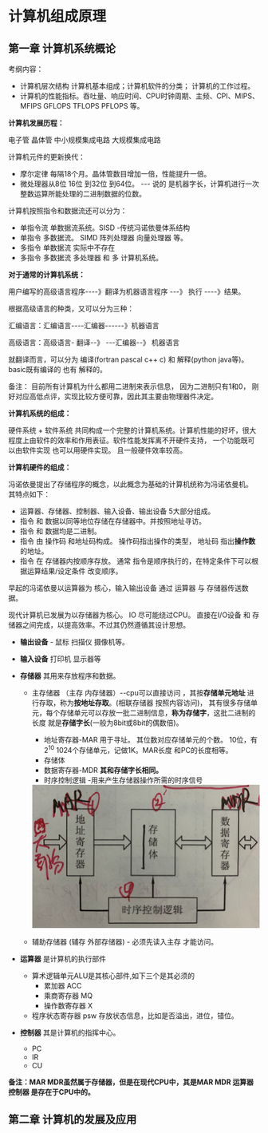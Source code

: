 # 计算机组成原理

## 第一章 计算机系统概论

考纲内容：

- 计算机层次结构  计算机基本组成；计算机软件的分类； 计算机的工作过程。
- 计算机的性能指标。吞吐量、响应时间、CPU时钟周期、主频、CPI、MIPS、MFIPS  GFLOPS  TFLOPS PFLOPS 等。



**计算机发展历程：**

电子管    晶体管   中小规模集成电路  大规模集成电路

计算机元件的更新换代：

- 摩尔定律 每隔18个月。晶体管数目增加一倍，性能提升一倍。
- 微处理器从8位 16位  到32位  到64位。  --- 说的 是机器字长，计算机进行一次整数运算所能处理的二进制数据的位数。

计算机按照指令和数据流还可以分为：

- 单指令流  单数据流系统。SISD  -传统冯诺依曼体系结构
- 单指令  多数据流。 SIMD      阵列处理器 向量处理器 等。
- 多指令 单数据流   实际中不存在
- 多指令 多数据流    多处理器 和  多 计算机系统。

**对于通常的计算机系统：**

用户编写的高级语言程序----》翻译为机器语言程序  ---》 执行 ----》结果。

根据高级语言的种类，又可以分为三种：

汇编语言：汇编语言----汇编器------》机器语言 

高级语言：高级语言- 翻译--》 ---汇编器--》 机器语言

就翻译而言，可以分为 编译(fortran  pascal  c++  c) 和 解释(python java等)。 basic既有编译的 也有 解释的。

 备注： 目前所有计算机为什么都用二进制来表示信息， 因为二进制只有1和0， 刚好对应高低点评，实现比较方便可靠，因此其主要由物理器件决定。



**计算机系统的组成：**

硬件系统 + 软件系统 共同构成一个完整的计算机系统。计算机性能的好坏，很大程度上由软件的效率和作用表征。软件性能发挥离不开硬件支持， 一个功能既可以由软件实现 也可以用硬件实现。 且一般硬件效率较高。

**计算机硬件的组成：**

冯诺依曼提出了存储程序的概念，以此概念为基础的计算机统称为冯诺依曼机。 其特点如下：

-  运算器、存储器、控制器、输入设备、输出设备 5大部分组成。
- 指令 和 数据以同等地位存储在存储器中。并按照地址寻访。
- 指令 和 数据均是二进制。
- 指令 由 操作码 和地址码构成。 操作码指出操作的类型， 地址码 指出**操作数**的地址。
- 指令 在 存储器内按顺序存放。 通常 指令是顺序执行的，在特定条件下可以根据运算结果/设定条件 改变顺序。

早起的冯诺依曼以运算器为 核心，输入输出设备 通过 运算器 与 存储器传送数据。

现代计算机已发展为以存储器为核心。 IO 尽可能绕过CPU。 直接在I/O设备 和 存储器之间完成，以提高效率。不过其仍然遵循其设计思想。

- **输出设备**   - 鼠标 扫描仪 摄像机等。

- **输入设备**   打印机 显示器等 

- **存储器**  其用来存放程序和数据。

  - 主存储器 （主存  内存储器）--cpu可以直接访问 ，其按**存储单元地址** 进行存取，称为**按地址存取**。(相联存储器 按照内容访问)，  其有很多存储单元，每个存储单元可以存放一批二进制信息，**称为存储字**，这批二进制的长度 就是**存储字长**(一般为8bit或8bit的偶数倍)。

    - 地址寄存器-MAR 用于寻址。 其位数对应存储单元的个数。 10位，有2<sup>10</sup>  1024个存储单元，记做1K。MAR长度 和PC的长度相等。
    - 存储体 
    - 数据寄存器-MDR   **其和存储字长相同。**
    - 时序控制逻辑 -用来产生存储器操作所需的时序信号

    <img src="asserts/image-20210408220509812.png" alt="image-20210408220509812" style="zoom:80%;" />

  - 辅助存储器 (辅存  外部存储器) - 必须先读入主存 才能访问。

- **运算器**   是计算机的执行部件 
  - 算术逻辑单元ALU是其核心部件,如下三个是其必须的
    - 累加器 ACC
    - 乘商寄存器 MQ
    - 操作数寄存器 X
  - 程序状态寄存器 psw  存放状态信息，比如是否溢出，进位，错位。

- **控制器**  其是计算机的指挥中心。
  - PC
  - IR
  - CU

**备注：MAR MDR虽然属于存储器，但是在现代CPU中，其是MAR MDR 运算器  控制器 是存在于CPU中的。**

## 第二章  计算机的发展及应用